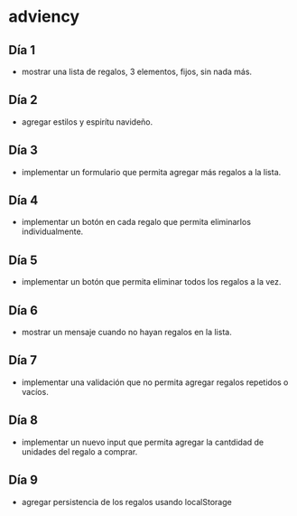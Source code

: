 # adviency

## Día 1

- mostrar una lista de regalos, 3 elementos, fijos, sin nada más.

## Día 2

- agregar estilos y espirítu navideño.

## Día 3

- implementar un formulario que permita agregar más regalos a la lista.

## Día 4

- implementar un botón en cada regalo que permita eliminarlos individualmente.

## Día 5

- implementar un botón que permita eliminar todos los regalos a la vez.

## Día 6

- mostrar un mensaje cuando no hayan regalos en la lista.

## Día 7

- implementar una validación que no permita agregar regalos repetidos o vacíos.

## Día 8

- implementar un nuevo input que permita agregar la cantdidad de unidades del regalo a comprar.

## Día 9

- agregar persistencia de los regalos usando localStorage
